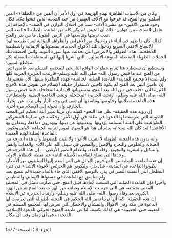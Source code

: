 ------------------------------------------------------------------------

وكان من الأسباب الظاهرة لهذه الهزيمة في أول الأمر أن ألفين من «الطلقاء»
الذين أسلموا يوم الفتح، قد خرجوا مع الآلاف العشرة من جند المدينة الذين
فتحوا مكة. فكان وجود هذين الألفين- مع عشرة آلاف- سبباً في اختلال التوازن
في الصف- بالإضافة إلى عامل المفاجأة من هوازن- ذلك أن الجيش لم يكن كله من
القاعدة الصلبة الخالصة التي تمت تربيتها وتناسقها في الزمن الطويل ما بين
بدر والفتح.  
كذلك كان ما ظهر في أثناء غزوة تبوك من الأعراض والظواهر المؤذية ثمرة
طبيعية لهذا الاتساع الأفقي السريع ودخول تلك الأفواج الجديدة، بمستوياتها
الإيمانية والتنظيمية المخلخلة.. هذه الظواهر والأعراض التي تحدثت عنها
سورة التوبة، والتي اقتضت تلك الحملات الطويلة المفصلة المنوعة الأساليب،
التي أشرنا إليها في المقتطفات الممثلة لكل مقاطع السورة.  
ونستطيع أن نستطرد هنا لنتابع خطوات الواقع التاريخي للمجتمع المسلم بعد
عامين اثنين من الفتح عند ما قبض رسول الله- صلى الله عليه وسلم- فارتدت
الجزيرة العربية كلها ولم يثبت إلا مجتمع المدينة- القاعدة الصلبة الخالصة-
فهذه الظاهرة يسهل الآن تفسيرها.. إن عامين اثنين بعد الفتح لم يكونا
كافيين لاستقرار حقيقة الإسلام في نفوس هذه الأفواج الكثيرة التي دخلت في
دين الله بعد الفتح، بمستوياتها الإيمانية المخلخلة. فلما قبض رسول الله-
صلى الله عليه وسلم- ارتجت الجزيرة المخلخلة، وثبتت القاعدة الصلبة.
واستطاعت هذه القاعدة بصلابتها وخلوصها وتناسقها أن تقف في وجه التيار وأن
ترده عن مجراه الجارف وأن تحوله إلى الإسلام مرة أخرى..  
إن رؤية هذه الحقيقة- على هذا النحو- كفيلة بأن ترينا تدبير الله الحكيم في
المحنة الطويلة التي تعرضت لها الدعوة في مكة- في أول الأمر- وحكمته في
تسليط المشركين الطواغيت على الفئة المسلمة يؤذونها، ويفتنونها عن دينها،
ويهدرون دماءها، ويفعلون بها الأفاعيل! لقد كان الله سبحانه يعلم أن هذا هو
المنهج القويم لتربية الجماعة الأولى وتكوين القاعدة الصلبة لهذه
العقيدة.  
وأنه بدون هذه المحنة الطويلة لا تصلب الأعواد ولا تثبت للضغوط وأن هذه
الدرجة من الصلابة والخلوص والتجرد والإصرار والمضي في سبيل الله على الأذى
والعذاب والقتل والتنكيل والتشريد والتجويع، وقلة العدد، وانعدام النصير
الأرضي ... إن هذه الدرجة هي وحدها التي تصلح للقاعدة الأصيلة الثابتة عند
نقطة الانطلاق الأولى..  
إن هذه القاعدة الصلبة من المهاجرين الأوائل هي التي انضم إليها السابقون
من الأنصار، ليكونوا القاعدة في المدينة- قبل بدر- وليكونوا هم الحراس
الأقوياء الأشداء في فترة التخلخل التي أعقبت النصر في بدر، بالتوسع الأفقي
الذي جاء بأعداد جديدة لم تنضج بعد، ولم تتناسق مع القاعدة في مستواها
الإيماني والتنظيمي.  
وأخيرا فإن القاعدة الصلبة التي اتسعت أبعادها قبيل الفتح، حتى صارت تتمثل
في المجتمع المدني بجملته، هي التي حرست الإسلام وصانته من الهزات بعد
الفتح ثم من الهزة الكبرى بعد وفاة رسول الله- صلى الله عليه وسلم- وارتداد
الجزيرة عن الإسلام.  
إن هذه الحقيقة- كما أنها ترينا تدبير الله الحكيم في المحنة الطويلة التي
تعرضت لها الدعوة في مكة وفي الأهوال والمشاق والأخطار التي تعرض لها
المجتمع المسلم في المدينة حتى الحديبية- هي كذلك تكشف لنا عن طبيعة المنهج
الحركي للدعوة الإسلامية المتجددة في أي زمان وفي أي مكان.

------------------------------------------------------------------------

الجزء: 3 ¦ الصفحة: 1577
